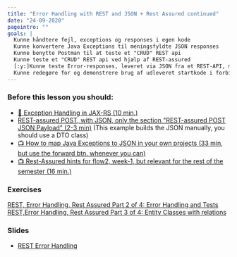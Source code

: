 ```yaml
---
title: "Error Handling with REST and JSON + Rest Assured continued"
date: "24-09-2020"
pageintro: ""
goals: |
  Kunne håndtere fejl, exceptions og responses i egen kode
  Kunne konvertere Java Exceptions til meningsfyldte JSON responses
  Kunne benytte Postman til at teste et "CRUD" REST api
  Kunne teste et "CRUD" REST api ved hjælp af REST-assured
  [:y:]Kunne teste Error-responses, leveret via JSON fra et REST-API, med REST-assured
  Kunne redegøre for og demonstrere brug af udleveret startkode i forbindelse med test
---
```


### Before this lesson you should:

<!--BEGIN readings ##-->

- [:book: Exception Handling in JAX-RS (10 min.)](https://mincong-h.github.io/2018/12/03/exception-handling-in-jax-rs/)
- [REST-assured POST, with JSON, only the section "REST-assured POST JSON Payload" (2-3 min)](https://www.testingexcellence.com/rest-assured-post-request/)
  <!--END readings ##--> (This example builds the JSON manually, you should use a DTO class)
  <!--BEGIN guides ##-->
- [:tv: How to map Java Exceptions to JSON in your own projects (33 min, but use the forward btn. whenever you can)](https://cphbusiness.cloud.panopto.eu/Panopto/Pages/Viewer.aspx?id=3b612e1b-1b1f-4081-b258-aac8008b944c)
- [:tv: Rest-Assured hints for flow2, week-1, but relevant for the rest of the semester (16 min.)](https://cphbusiness.cloud.panopto.eu/Panopto/Pages/Viewer.aspx?id=b14f6b54-e947-49d9-abe5-aacc01242cf7)
  <!--END guides ##-->


### Exercises

<!--BEGIN exercises ##-->
[REST, Error Handling, Rest Assured Part 2 of 4: Error Handling and Tests](https://docs.google.com/document/d/196jZdg2wDgmq4IzRHmJ78aKNEiwWZiIoAgaqLigQ8Ig/edit?usp=sharing)
[REST,Error Handling, Rest Assured Part 3 of 4: Entity Classes with relations](https://docs.google.com/document/d/1YSpNeP3jqURRiPoYUTR6nkfQUXQOxRznuNkPFaPVmgE/edit?usp=sharing)

<!--END exercises ##-->

### Slides

<!--BEGIN slides ##-->

- [REST Error Handling](https://docs.google.com/presentation/d/1mZQIteVLRTEOfm0hR6XdHczqlJupNgriKgU2WoMGywQ/edit?usp=sharing)

<!--END slides ##-->
